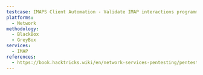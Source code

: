 ```yaml
---
testcase: IMAPS Client Automation - Validate IMAP interactions programmatically using CURL commands with IMAPS URLs for mailbox and message listing, e.g.; curl -k 'imaps://<IP>/INBOX?ALL' --user user:pass
platforms: 
  - Network
methodology: 
  - BlackBox
  - GreyBox
services:
  - IMAP
references:
  - https://book.hacktricks.wiki/en/network-services-pentesting/pentesting-imap.html
---
```

